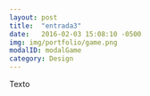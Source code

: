 ```yaml
---
layout: post
title:  "entrada3"
date:   2016-02-03 15:08:10 -0500
img: img/portfolio/game.png
modalID: modalGame
category: Design
---
```


Texto
